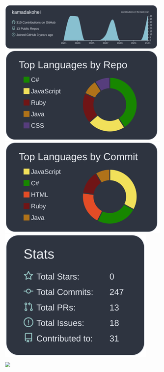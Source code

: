 [![](https://raw.githubusercontent.com/kamadakohei/kamadakohei/main/profile-summary-card-output/nord_dark/0-profile-details.svg)](https://github.com/vn7n24fzkq/github-profile-summary-cards)
[![](https://raw.githubusercontent.com/kamadakohei/kamadakohei/main/profile-summary-card-output/nord_dark/1-repos-per-language.svg)](https://github.com/vn7n24fzkq/github-profile-summary-cards)
[![](https://raw.githubusercontent.com/kamadakohei/kamadakohei/main/profile-summary-card-output/nord_dark/2-most-commit-language.svg)](https://github.com/vn7n24fzkq/github-profile-summary-cards)
[![](https://raw.githubusercontent.com/kamadakohei/kamadakohei/main/profile-summary-card-output/nord_dark/3-stats.svg)](https://github.com/vn7n24fzkq/github-profile-summary-cards)


![](https://komarev.com/ghpvc/?username=[kamadakohei]&color=green)
